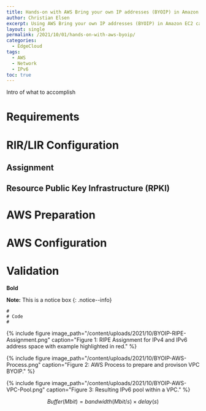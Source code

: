 ```yaml
---
title: Hands-on with AWS Bring your own IP addresses (BYOIP) in Amazon EC2
author: Christian Elsen
excerpt: Using AWS Bring your own IP addresses (BYOIP) in Amazon EC2 capability with a real life example of an IPv6 prefix, showing provisioning and troubleshooting steps.
layout: single
permalink: /2021/10/01/hands-on-with-aws-byoip/
categories:
  - EdgeCloud
tags:
  - AWS
  - Network
  - IPv6
toc: true
---
```


Intro of what to accomplish

# Requirements

# RIR/LIR Configuration

## Assignment

## Resource Public Key Infrastructure (RPKI)

# AWS Preparation

# AWS Configuration

# Validation

**Bold**

**Note:** This is a notice box
{: .notice--info}

```
#
# Code
#

```

{% include figure image_path="/content/uploads/2021/10/BYOIP-RIPE-Assignment.png" caption="Figure 1: RIPE Assignment for IPv4 and IPv6 address space with example highlighted in red." %}

{% include figure image_path="/content/uploads/2021/10/BYOIP-AWS-Process.png" caption="Figure 2: AWS Process to prepare and provison VPC BYOIP." %}

{% include figure image_path="/content/uploads/2021/10/BYOIP-AWS-VPC-Pool.png" caption="Figure 3: Resulting IPv6 pool within a VPC." %}



$$
   Buffer (Mbit) = bandwidth (Mbit/s) × delay (s)
$$
